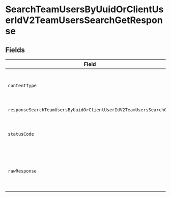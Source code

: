 # SearchTeamUsersByUuidOrClientUserIdV2TeamUsersSearchGetResponse


## Fields

| Field                                                                | Type                                                                 | Required                                                             | Description                                                          |
| -------------------------------------------------------------------- | -------------------------------------------------------------------- | -------------------------------------------------------------------- | -------------------------------------------------------------------- |
| `contentType`                                                        | *string*                                                             | :heavy_check_mark:                                                   | HTTP response content type for this operation                        |
| `responseSearchTeamUsersByUuidOrClientUserIdV2TeamUsersSearchGet`    | [shared.ClientFacingUser](../../models/shared/clientfacinguser.md)[] | :heavy_minus_sign:                                                   | Successful Response                                                  |
| `statusCode`                                                         | *number*                                                             | :heavy_check_mark:                                                   | HTTP response status code for this operation                         |
| `rawResponse`                                                        | [AxiosResponse](https://axios-http.com/docs/res_schema)              | :heavy_minus_sign:                                                   | Raw HTTP response; suitable for custom response parsing              |